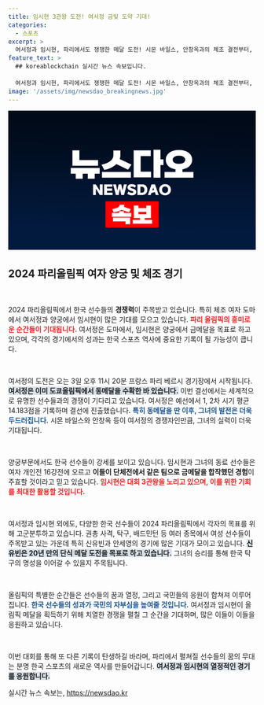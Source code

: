 ```yaml
---
title: 임시현 3관왕 도전! 여서정 금빛 도약 기대!
categories:
  - 스포츠
excerpt: >
  여서정과 임시현, 파리에서도 쟁쟁한 메달 도전! 시몬 바일스, 안창옥과의 체조 결전부터, 임시현의 양궁 3관왕 노리기까지, 스포츠 팬들이 기대할 만한 하루가 시작된다.
feature_text: >
  ## koreablockchain 실시간 뉴스 속보입니다.

  여서정과 임시현, 파리에서도 쟁쟁한 메달 도전! 시몬 바일스, 안창옥과의 체조 결전부터, 임시현의 양궁 3관왕 노리기까지, 스포츠 팬들이 기대할 만한 하루가 시작된다.
image: '/assets/img/newsdao_breakingnews.jpg'
---
```


<p><img src="/assets/img/newsdao_breakingnews.jpg" alt="koreablockchain 속보" /></p>

<h2 data-ke-size="size26">2024 파리올림픽 여자 양궁 및 체조 경기</h2>

<p data-ke-size="size16">&nbsp;</p>

<p>2024 파리올림픽에서 한국 선수들의 <b>경쟁력</b>이 주목받고 있습니다. 특히 체조 여자 도마에서 여서정과 양궁에서 임시현이 많은 기대를 모으고 있습니다. <b><span style="color: #ee2323;">파리 올림픽의 흥미로운 순간들이 기대됩니다.</span></b> 여서정은 도마에서, 임시현은 양궁에서 금메달을 목표로 하고 있으며, 각각의 경기에서의 성과는 한국 스포츠 역사에 중요한 기록이 될 가능성이 큽니다. </p>

<p data-ke-size="size16">&nbsp;</p>

<p>여서정의 도전은 오는 3일 오후 11시 20분 프랑스 파리 베르시 경기장에서 시작됩니다. <b><span style="background-color: #21538527;">여서정은 이미 도쿄올림픽에서 동메달을 수확한 바 있습니다.</span></b> 이번 결선에서는 세계적으로 유명한 선수들과의 경쟁이 기다리고 있습니다. 여서정은 예선에서 1, 2차 시기 평균 14.183점을 기록하며 결선에 진출했습니다. <b><span style="color: #1a5490;">특히 동메달을 딴 이후, 그녀의 발전은 더욱 두드러집니다.</span></b> 시몬 바일스와 안창옥 등이 여서정의 경쟁자인만큼, 그녀의 실력이 더욱 기대됩니다.</p>

<p data-ke-size="size16">&nbsp;</p>

<p>양궁부문에서도 한국 선수들이 강세를 보이고 있습니다. 임시현과 그녀의 동료 선수들은 여자 개인전 16강전에 오르고 <b>이들이 단체전에서 같은 팀으로 금메달을 합작했던 경험</b>이 주효할 것이라고 믿고 있습니다. <b><span style="color: #ee2323;">임시현은 대회 3관왕을 노리고 있으며, 이를 위한 기회를 최대한 활용할 것입니다.</span></b> </p>

<p data-ke-size="size16">&nbsp;</p>

<p>여서정과 임시현 외에도, 다양한 한국 선수들이 2024 파리올림픽에서 각자의 목표를 위해 고군분투하고 있습니다. 권총 사격, 탁구, 배드민턴 등 여러 종목에서 여성 선수들이 주목받고 있는 가운데 특히 신유빈과 안세영의 경기에 많은 기대가 모이고 있습니다. <b><span style="background-color: #21538527;">신유빈은 20년 만의 단식 메달 도전을 목표로 하고 있습니다.</span></b> 그녀의 승리를 통해 한국 탁구의 명성을 이어갈 수 있을지 주목됩니다.</p>

<p data-ke-size="size16">&nbsp;</p>

<p>올림픽의 특별한 순간들은 선수들의 꿈과 열정, 그리고 국민들의 응원이 합쳐져 이루어집니다. <b><span style="color: #1a5490;">한국 선수들의 성과가 국민의 자부심을 높여줄 것입니다.</span></b> 여서정과 임시현이 올림픽 메달을 획득하기 위해 치열한 경쟁을 펼칠 그 순간을 기대하며, 많은 이들이 이들을 응원하고 있습니다. </p>

<p data-ke-size="size16">&nbsp;</p>

<p>이번 대회를 통해 또 다른 기록이 탄생하길 바라며, 파리에서 펼쳐질 선수들의 꿈의 무대는 분명 한국 스포츠의 새로운 역사를 만들어갑니다. <b><span style="background-color: #21538527;">여서정과 임시현의 열정적인 경기를 응원합니다.</span></b></p>
실시간 뉴스 속보는, <a href="https://newsdao.kr" rel="dofollow">https://newsdao.kr</a>



